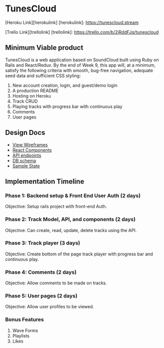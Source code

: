 # TunesCloud

[Heroku Link][herokulink]
[herokulink]: https://tunescloud.stream

[Trello Link][trellolink]
[trellolink]: https://trello.com/b/2jRddFJq/tunescloud

## Minimum Viable product
TunesCloud is a web application based on SoundCloud built using Ruby on Rails and React/Redux. By the end of Week 9, this app will, at a minimum, satisfy the following criteria with smooth, bug-free navigation, adequate seed data and sufficient CSS styling:

1. New account creation, login, and guest/demo login
2. A production README
3. Hosting on Heroku
4. Track CRUD
5. Playing tracks with progress bar with continuous play
6. Comments
7. User pages

## Design Docs

* [View Wireframes][wireframes]
* [React Components][components]
* [API endpoints][api-endpoints]
* [DB schema][schema]
* [Sample State][sample-state]

[wireframes]: ./wireframes
[components]: ./component-hierarchy.md
[sample-state]: ./sample-state.md
[api-endpoints]: ./api-endpoints.md
[schema]: ./schema.md


## Implementation Timeline

### Phase 1: Backend setup & Front End User Auth (2 days)
Objective: Setup rails project with front-end Auth.

### Phase 2: Track Model, API, and components (2 days)
Objective: Can create, read, update, delete tracks using the API.

### Phase 3: Track player (3 days)
Objective: Create bottom of the page track player with progress bar and continuous play.

### Phase 4: Comments (2 days)
Objective: Allow comments to be made on tracks.

### Phase 5: User pages (2 days)
Objective: Allow user profiles to be viewed.


### Bonus Features
1. Wave Forms
2. Playlists
3. Likes
